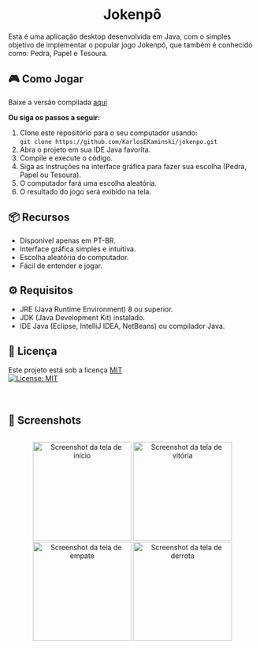 
<h1 align="center">Jokenpô</h1>
<p>Esta é uma aplicação desktop desenvolvida em Java, com o simples objetivo de implementar o popular jogo Jokenpô, que também é conhecido como: Pedra, Papel e Tesoura.</p>

## 🎮 Como Jogar

Baixe a versão compilada [aqui](dist/JOKENPO.jar?raw=true)

**Ou siga os passos a seguir:**
1. Clone este repositório para o seu computador usando:<br>
   ```git clone https://github.com/KarlosEKaminski/jokenpo.git```
3. Abra o projeto em sua IDE Java favorita.
4. Compile e execute o código.
5. Siga as instruções na interface gráfica para fazer sua escolha (Pedra, Papel ou Tesoura).
6. O computador fará uma escolha aleatória.
7. O resultado do jogo será exibido na tela.

## 📦 Recursos

- Disponível apenas em PT-BR.
- Interface gráfica simples e intuitiva.
- Escolha aleatória do computador.
- Fácil de entender e jogar.

## ⚙ Requisitos
- JRE (Java Runtime Environment) 8 ou superior.
- JDK (Java Development Kit) instalado.
- IDE Java (Eclipse, IntelliJ IDEA, NetBeans) ou compilador Java.

## 📄 Licença

Este projeto está sob a licença [MIT](LICENSE.txt)<br>
[![License: MIT](https://img.shields.io/badge/License-MIT-green.svg)](https://opensource.org/licenses/MIT)
<br>
<br>
<br>

## 📸 Screenshots
<div style="display: flex;">
   <p align="center">
      <img src="screenshots/tela_inicial.png" alt="Screenshot da tela de início" width="200"/>
      <img src="screenshots/tela_vitoria.png" alt="Screenshot da tela de vitória" width="200"/>
      <img src="screenshots/tela_empate.png" alt="Screenshot da tela de empate" width="200"/>
      <img src="screenshots/derrota.png" alt="Screenshot da tela de derrota" width="200"/>
   </p>
</div>
